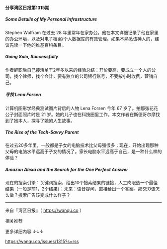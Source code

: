 #### 分享湾区日报第1315期

##### Some Details of My Personal Infrastructure

Stephen Wolfram 在过去 28 年里常年在家办公。他在本文详细记录了他在家里的办公环境，以及对电子档案/个人数据库的有效管理。如果不熟悉该神人的，建议先读一下他的维基百科条目。

##### Going Solo, Successfully

作者辞职后自己接活单干2年多以来的经验总结：开价要高，要成立一个人的公司，找个律师，找个会计，要有独立的公司银行账号，不要按小时收费，营销自己。

##### 寻找 Lena Forsen

计算机图形学经典测试图片背后的人物 Lena Forsen 今年 67 岁了。拍那张花花公子封面照片时是 21 岁。她的儿子也在科技圈里工作。本文作者在斯德哥尔摩找到了她本人，探寻了她的人生故事。

##### The Rise of the Tech-Savvy Parent

在过去20多年里，一般都是子女的电脑技术比父母强很多；现在，开始出现那种父母的电脑水平远高于子女的情况了。家长电脑水平远高于自己，是一种什么样的体验？

##### Amazon Alexa and the Search for the One Perfect Answer

现在的搜索引擎：关键词搜索，给出10个搜索结果的链接，人工肉眼选一个最佳结果（一般是前1，2个结果）；未来：语音提问，直接给出一个答案。那SEO该怎么做？搜索广告该变成什么样子？

------

来自『湾区日报』（ <https://wanqu.co> ）

相关推荐

更多详细内容 ↓↓↓

https://wanqu.co/issues/1315?s=rss
